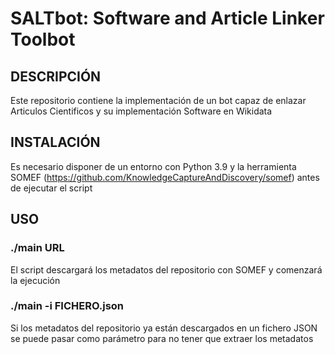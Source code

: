 # SALTbot: Software and Article Linker Toolbot


## DESCRIPCIÓN

  Este repositorio contiene la implementación de un bot capaz de enlazar Articulos Cientificos y su implementación Software en Wikidata

## INSTALACIÓN

  Es necesario disponer de un entorno con Python 3.9 y la herramienta SOMEF (https://github.com/KnowledgeCaptureAndDiscovery/somef) antes de ejecutar el script

## USO

  ### **./main URL** 
  
  El script descargará los metadatos del repositorio con SOMEF y comenzará la ejecución
  
  ### **./main -i FICHERO.json**
  
  Si los metadatos del repositorio ya están descargados en un fichero JSON se puede pasar como parámetro para no tener que extraer los metadatos
  
